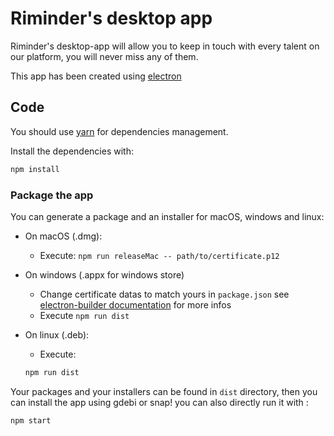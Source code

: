 # Riminder's desktop app

Riminder's desktop-app will allow you to keep in touch with every talent on our platform, you will never miss any of them.

This app has been created using [electron](https://github.com/electron/electron)

## Code

You should use [yarn](https://yarnpkg.com/en/) for dependencies management.

Install the dependencies with:

``` bash
npm install
```

### Package the app

You can generate a package and an installer for macOS, windows and linux:

* On macOS (.dmg):
  * Execute: `npm run releaseMac -- path/to/certificate.p12`
* On windows (.appx for windows store)
  * Change certificate datas to match yours in `package.json` see [electron-builder documentation](https://www.electron.build/configuration/win) for more infos
  * Execute `npm run dist`
* On linux (.deb):
  * Execute:

  ``` bash
  npm run dist
  ```

Your packages and your installers can be found in `dist` directory, then you can install the app using gdebi or snap!
you can also directly run it with :
```bash
npm start
```